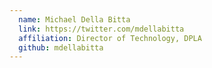 ```yaml
---
  name: Michael Della Bitta
  link: https://twitter.com/mdellabitta
  affiliation: Director of Technology, DPLA
  github: mdellabitta
---
```


